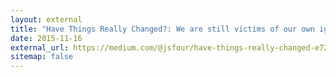 ```yaml
---
layout: external
title: "Have Things Really Changed?: We are still victims of our own ignorance."
date: 2015-11-16
external_url: https://medium.com/@jsfour/have-things-really-changed-e7200e98fad0#.4i6n2f686
sitemap: false
---
```

